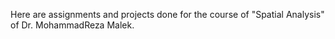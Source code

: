 Here are assignments and projects done for the course of "Spatial Analysis" of Dr. MohammadReza Malek. 
